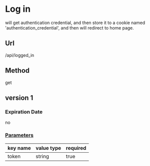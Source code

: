 # Log in

will get authentication credential, and then store it to a cookie named 'authentication_credential', and then will redirect to home page.

## Url

/api/logged_in

## Method

get

## version 1

### Expiration Date

no

### [Parameters](./Parameters.html)

key name | value type | required
--- | --- | ---
token | string | true
